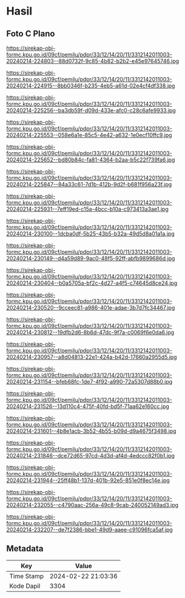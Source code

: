 # Hasil

## Foto C Plano

https://sirekap-obj-formc.kpu.go.id/09cf/pemilu/pdpr/33/12/14/20/11/3312142011003-20240214-224803--88d0732f-9c85-4b82-b2b2-e45e97645746.jpg

https://sirekap-obj-formc.kpu.go.id/09cf/pemilu/pdpr/33/12/14/20/11/3312142011003-20240214-224915--8bb0346f-b235-4eb5-a61d-02e4cf4df338.jpg

https://sirekap-obj-formc.kpu.go.id/09cf/pemilu/pdpr/33/12/14/20/11/3312142011003-20240214-225256--ba3db59f-d09d-433e-afc0-c28c6afe9933.jpg

https://sirekap-obj-formc.kpu.go.id/09cf/pemilu/pdpr/33/12/14/20/11/3312142011003-20240214-225553--058e6a1e-85c5-4e42-a632-1e0ecf10ffc9.jpg

https://sirekap-obj-formc.kpu.go.id/09cf/pemilu/pdpr/33/12/14/20/11/3312142011003-20240214-225652--bd80b84c-fa81-4364-b2aa-b5c22f739fa6.jpg

https://sirekap-obj-formc.kpu.go.id/09cf/pemilu/pdpr/33/12/14/20/11/3312142011003-20240214-225847--84a33c61-7d1b-412b-9d2f-b681f956a23f.jpg

https://sirekap-obj-formc.kpu.go.id/09cf/pemilu/pdpr/33/12/14/20/11/3312142011003-20240214-225931--7eff19ed-c15a-4bcc-b10a-c973413a3ae1.jpg

https://sirekap-obj-formc.kpu.go.id/09cf/pemilu/pdpr/33/12/14/20/11/3312142011003-20240214-230100--1dcba0df-5b25-43b5-b32a-49d5d8a01a1a.jpg

https://sirekap-obj-formc.kpu.go.id/09cf/pemilu/pdpr/33/12/14/20/11/3312142011003-20240214-230149--d4a59d89-9ac0-48f5-92ff-abfb9899686d.jpg

https://sirekap-obj-formc.kpu.go.id/09cf/pemilu/pdpr/33/12/14/20/11/3312142011003-20240214-230404--b0a5705a-bf2c-4d27-a4f5-c74645d8ce24.jpg

https://sirekap-obj-formc.kpu.go.id/09cf/pemilu/pdpr/33/12/14/20/11/3312142011003-20240214-230520--9cceec81-a986-401e-adae-3b7d7fc34467.jpg

https://sirekap-obj-formc.kpu.go.id/09cf/pemilu/pdpr/33/12/14/20/11/3312142011003-20240214-230812--19dfb2d6-8b6d-47dc-9f7a-c0069f6e0da6.jpg

https://sirekap-obj-formc.kpu.go.id/09cf/pemilu/pdpr/33/12/14/20/11/3312142011003-20240214-230957--a8d04813-22e1-424a-b42d-17660a2955d5.jpg

https://sirekap-obj-formc.kpu.go.id/09cf/pemilu/pdpr/33/12/14/20/11/3312142011003-20240214-231154--bfeb68fc-1de7-4f92-a990-72a5307d88b0.jpg

https://sirekap-obj-formc.kpu.go.id/09cf/pemilu/pdpr/33/12/14/20/11/3312142011003-20240214-231526--13d110c4-475f-40fd-bd5f-71aa62e160cc.jpg

https://sirekap-obj-formc.kpu.go.id/09cf/pemilu/pdpr/33/12/14/20/11/3312142011003-20240214-231601--4b8e1acb-3b52-4b55-b09d-d9a4675f3498.jpg

https://sirekap-obj-formc.kpu.go.id/09cf/pemilu/pdpr/33/12/14/20/11/3312142011003-20240214-231846--dce72d65-97cd-4d3d-af4d-4edccc82f0b1.jpg

https://sirekap-obj-formc.kpu.go.id/09cf/pemilu/pdpr/33/12/14/20/11/3312142011003-20240214-231944--25ff48b1-137d-401b-92e5-851e0f8ec14e.jpg

https://sirekap-obj-formc.kpu.go.id/09cf/pemilu/pdpr/33/12/14/20/11/3312142011003-20240214-232055--c4790aac-256a-49c8-9cab-240052149ad3.jpg

https://sirekap-obj-formc.kpu.go.id/09cf/pemilu/pdpr/33/12/14/20/11/3312142011003-20240214-232207--de7f2386-bbe1-49d9-aaee-c91096fca5af.jpg


## Metadata

| Key        | Value               |
| ---------- | ------------------- |
| Time Stamp | 2024-02-22 21:03:36 |
| Kode Dapil | 3304                |



